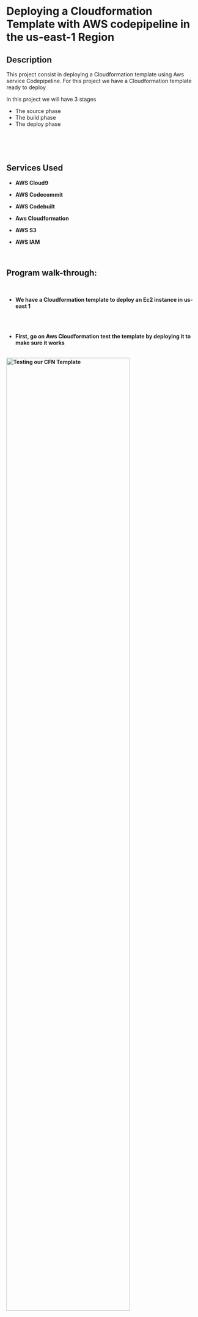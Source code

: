 # Deploying a Cloudformation Template with AWS codepipeline in the us-east-1 Region





<h2>Description</h2>
This project consist in deploying a Cloudformation template using Aws service Codepipeline. For this project we have a Cloudformation template ready to deploy

In this project we will have 3 stages
- The source phase
- The build phase
- The deploy phase
<br />
<br />
<br />



<h2>Services Used </h2>


- <b>AWS Cloud9</b>

- <b>AWS Codecommit</b>

- <b>AWS Codebuilt</b>

- <b>Aws Cloudformation</b>

- <b>AWS S3</b>

- <b>AWS IAM </b> 
<br />



<h2>Program walk-through:</h2>

<p align="center">

 <br />

- <b> We have a Cloudformation template to deploy an Ec2 instance in us-east 1 <br/>
<br />
<br />

- <b> First, go on Aws Cloudformation test the template by deploying it to make sure it works
<br />


<img src="https://i.imgur.com/P0rc8GA.png" height="80%" width="80%" alt="Testing our CFN Template"/>

<img src="https://i.imgur.com/EPUWkfi.png" height="80%" width="80%" alt="Testing our CFN Template"/>



<br />


 <b> Setup the test environment
- Using Aws Cloud9, create a testing environment by deploying an ec2 instance and connect to it
- Define your requirement such as instance type, Network setting

  <img src="https://i.imgur.com/ZKkjw9D.png" height="80%" width="80%" alt="Create static website steps"/>




<br />
<br />

Once created, connect to the instance 

Using the terminal, check for CLI access using command aws --version

Create a folder that will contain your code/cfn template and cd into it

 <img src="https://i.imgur.com/bljygUM.png" height="80%" width="80%" alt="Create static website steps"/>


in the new folder upload the template

Create a file and upload your template

The new file created, test the file with a cfn-lint

first verify the version of python using command python3 --version

install cfn-lint using command "pip install cfn-lint"

 <img src="https://i.imgur.com/Wfn3XAj.png" height="80%" width="80%" alt="Create static website steps"/>






</p>
<br />
<br />




- <b> Under "Properties", scroll all the way down and enable hosting a static website
<br />
<br />



- <b> In the same setting where it says "Index document", put the name of the index.html file that was just uploaded and save changes


<img src="https://i.imgur.com/ptszXKq.png" height="80%" width="80%" alt="Create static website steps"/>
<br />
<br />



- <b> Under "Permission", edit the s3 policy bucket to give permission/access to bucket
<br />
<br />


- <b> Bucket should now be public:



<img src="https://i.imgur.com/yZTe3Oi.png" height="80%" width="80%" alt="Create static website steps"/>
<br />
<br />



- <b> On route 53 purchase the domain name of the website you are trying to create 
<br />
<br />


- <b> < Or if already have a registered domaine make sure subdomain match the bucket name you are using to create the static website >
<br />
<br />




- <b> Next create a record and select Alias. choose "Alias to S3 website endpoint" and select the region associated to the bucket:

<img src="https://i.imgur.com/PHVWWr6.png" height="80%" width="80%" alt="Create static website steps"/>
<br />
<br />


- <b> Test it:



<img src="https://i.imgur.com/GGs7oET.png" height="80%" width="80%" alt="Create static website steps"/>
<br />
<br />



- <b> Create image of the instance and test it





<!--
 ```diff
- text in red
+ text in green
! text in orange
# text in gray
@@ text in purple (and bold)@@
```
--!>
